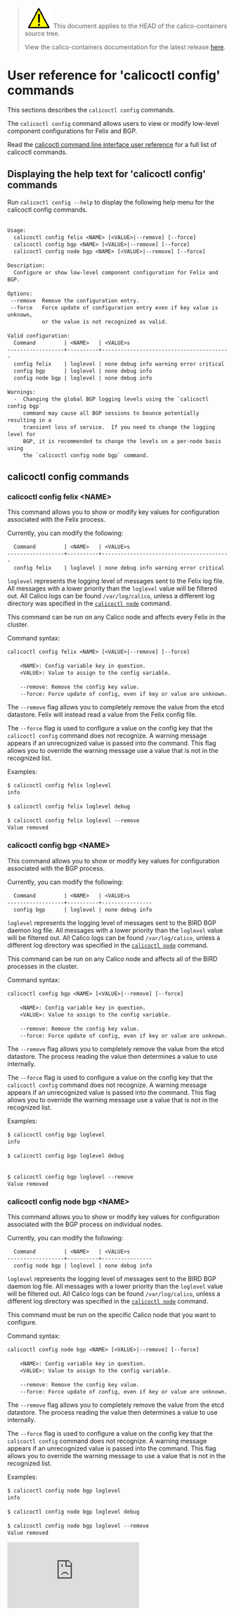 <!--- master only -->
> ![warning](../images/warning.png) This document applies to the HEAD of the calico-containers source tree.
>
> View the calico-containers documentation for the latest release [here](https://github.com/projectcalico/calico-containers/blob/v0.17.0/README.md).
<!--- else
> You are viewing the calico-containers documentation for release **release**.
<!--- end of master only -->

# User reference for 'calicoctl config' commands

This sections describes the `calicoctl config` commands.

The `calicoctl config` command allows users to view or modify 
low-level component configurations for Felix and BGP.

Read the [calicoctl command line interface user reference](../calicoctl.md) for a full list of calicoctl commands.

## Displaying the help text for 'calicoctl config' commands

Run `calicoctl config --help` to display the following help menu for the 
calicoctl config commands.

```

Usage:
  calicoctl config felix <NAME> [<VALUE>|--remove] [--force]
  calicoctl config bgp <NAME> [<VALUE>|--remove] [--force]
  calicoctl config node bgp <NAME> [<VALUE>|--remove] [--force]

Description:
  Configure or show low-level component configuration for Felix and BGP.

Options:
 --remove  Remove the configuration entry.
 --force   Force update of configuration entry even if key value is unknown,
           or the value is not recognized as valid.

Valid configuration:
  Command         | <NAME>   | <VALUE>s
------------------+----------+-----------------------------------------
  config felix    | loglevel | none debug info warning error critical
  config bgp      | loglevel | none debug info
  config node bgp | loglevel | none debug info

Warnings:
  -  Changing the global BGP logging levels using the `calicoctl config bgp`
     command may cause all BGP sessions to bounce potentially resulting in a
     transient loss of service.  If you need to change the logging level for
     BGP, it is recommended to change the levels on a per-node basis using
     the `calicoctl config node bgp` command.

```

## calicoctl config commands


### calicoctl config felix \<NAME\> 
This command allows you to show or modify key values for configuration 
associated with the Felix process.

Currently, you can modify the following:
```
  Command         | <NAME>   | <VALUE>s
------------------+----------+-----------------------------------------
  config felix    | loglevel | none debug info warning error critical
```

`loglevel` represents the logging level of messages sent to the Felix log file. 
All messages with a lower priority than the `loglevel` value will be filtered 
out. All Calico logs can be found `/var/log/calico`, unless a different log 
directory was specified in the [`calicoctl node`](./node.md) command.


This command can be run on any Calico node and affects every Felix in the 
cluster.

Command syntax:

```
calicoctl config felix <NAME> [<VALUE>|--remove] [--force]

    <NAME>: Config variable key in question.
    <VALUE>: Value to assign to the config variable.

    --remove: Remove the config key value.
    --force: Force update of config, even if key or value are unknown.
```
The `--remove` flag allows you to completely remove the value from the etcd 
datastore.  Felix will instead read a value from the Felix config file.

The `--force` flag is used to configure a value on the config key that the 
`calicoctl config` command does not recognize.  A warning message appears if an 
unrecognized value is passed into the command.  This flag allows you to 
override the warning message use a value that is not in the recognized list.

Examples:

```
$ calicoctl config felix loglevel
info

$ calicoctl config felix loglevel debug

$ calicoctl config felix loglevel --remove
Value removed
```

### calicoctl config bgp \<NAME\> 
This command allows you to show or modify key values for configuration 
associated with the BGP process.

Currently, you can modify the following:
```
  Command         | <NAME>   | <VALUE>s
------------------+----------+----------------
  config bgp      | loglevel | none debug info
```

`loglevel` represents the logging level of messages sent to the BIRD BGP daemon 
log file. All messages with a lower priority than the `loglevel` value will be 
filtered out. All Calico logs can be found `/var/log/calico`, unless a different log 
directory was specified in the [`calicoctl node`](./node.md) command.

This command can be run on any Calico node and affects all of the BIRD processes 
in the cluster.

Command syntax:

```
calicoctl config bgp <NAME> [<VALUE>|--remove] [--force]

    <NAME>: Config variable key in question.
    <VALUE>: Value to assign to the config variable.

    --remove: Remove the config key value.
    --force: Force update of config, even if key or value are unknown.
```
The `--remove` flag allows you to completely remove the value from the etcd 
datastore.  The process reading the value then determines a value to use 
internally.

The `--force` flag is used to configure a value on the config key that the 
`calicoctl config` command does not recognize.  A warning message appears if an 
unrecognized value is passed into the command.  This flag allows you to 
override the warning message use a value that is not in the recognized list.

Examples:

```
$ calicoctl config bgp loglevel
info

$ calicoctl config bgp loglevel debug


$ calicoctl config bgp loglevel --remove
Value removed
```

### calicoctl config node bgp \<NAME\> 
This command allows you to show or modify key values for configuration 
associated with the BGP process on individual nodes.

Currently, you can modify the following:
```
  Command         | <NAME>   | <VALUE>s
------------------+----------+----------------
  config node bgp | loglevel | none debug info
```

`loglevel` represents the logging level of messages sent to the BIRD BGP daemon 
log file. All messages with a lower priority than the `loglevel` value will be 
filtered out. All Calico logs can be found `/var/log/calico`, unless a different log 
directory was specified in the [`calicoctl node`](./node.md) command.

This command must be run on the specific Calico node that you want to configure.

Command syntax:

```
calicoctl config node bgp <NAME> [<VALUE>|--remove] [--force]

    <NAME>: Config variable key in question.
    <VALUE>: Value to assign to the config variable.

    --remove: Remove the config key value.
    --force: Force update of config, even if key or value are unknown.
```
The `--remove` flag allows you to completely remove the value from the etcd 
datastore.  The process reading the value then determines a value to use 
internally.

The `--force` flag is used to configure a value on the config key that the 
`calicoctl config` command does not recognize.  A warning message appears if an 
unrecognized value is passed into the command.  This flag allows you to 
override the warning message to use a value that is not in the recognized list.

Examples:

```
$ calicoctl config node bgp loglevel
info

$ calicoctl config node bgp loglevel debug

$ calicoctl config node bgp loglevel --remove
Value removed
```
[![Analytics](https://calico-ga-beacon.appspot.com/UA-52125893-3/calico-containers/docs/calicoctl/config.md?pixel)](https://github.com/igrigorik/ga-beacon)
